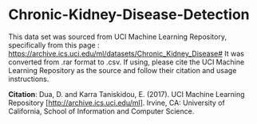 # Chronic-Kidney-Disease-Detection

This data set was sourced from UCI Machine Learning Repository, specifically from this page : https://archive.ics.uci.edu/ml/datasets/Chronic_Kidney_Disease# It was converted from .rar format to .csv. If using, please cite the UCI Machine Learning Repository as the source and follow their citation and usage instructions.

**Citation**:
Dua, D. and Karra Taniskidou, E. (2017). UCI Machine Learning Repository [http://archive.ics.uci.edu/ml]. Irvine, CA: University of California, School of Information and Computer Science.
